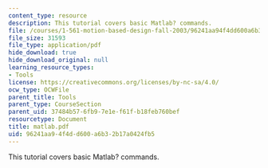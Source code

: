 ```yaml
---
content_type: resource
description: This tutorial covers basic Matlab? commands.
file: /courses/1-561-motion-based-design-fall-2003/96241aa94f4dd600a6b32b17a0424fb5_matlab.pdf
file_size: 31593
file_type: application/pdf
hide_download: true
hide_download_original: null
learning_resource_types:
- Tools
license: https://creativecommons.org/licenses/by-nc-sa/4.0/
ocw_type: OCWFile
parent_title: Tools
parent_type: CourseSection
parent_uid: 37484b57-6fb9-7e1e-f61f-b18feb760bef
resourcetype: Document
title: matlab.pdf
uid: 96241aa9-4f4d-d600-a6b3-2b17a0424fb5
---
```

This tutorial covers basic Matlab? commands.